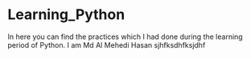 # Learning_Python
In here you can find the practices which I had done during the learning period of Python.
I am Md Al Mehedi Hasan
sjhfksdhfksjdhf
